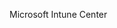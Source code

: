 <Token xmlns:xlink="http://www.w3.org/1999/xlink">Microsoft Intune Center</Token>

<!--HONumber=Jul16_HO3-->


